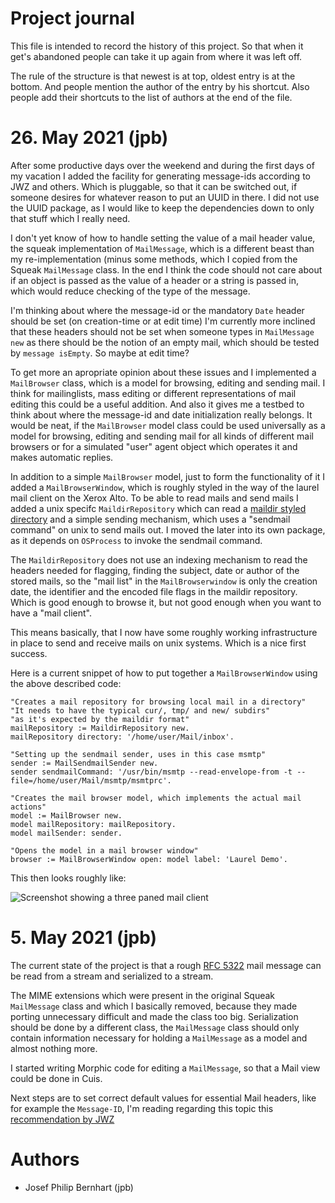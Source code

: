 # Project journal

This file is intended to record the history of this project. So that
when it get's abandoned people can take it up again from where it was
left off.

The rule of the structure is that newest is at top, oldest
entry is at the bottom. And people mention the author of the entry
by his shortcut. Also people add their shortcuts to the list of
authors at the end of the file.

# 26. May 2021 (jpb)

After some productive days over the weekend and during the first
days of my vacation I added the facility for generating message-ids
according to JWZ and others. Which is pluggable, so that it can
be switched out, if someone desires for whatever reason to put
an UUID in there. I did not use the UUID package, as I would like
to keep the dependencies down to only that stuff which I really need.

I don't yet know of how to handle setting the value of a mail header
value, the squeak implementation of `MailMessage`, which is a different
beast than my re-implementation (minus some methods, which I copied from
the Squeak `MailMessage` class. In the end I think the code should not 
care about if an object is passed as the value of a header or a string
is passed in, which would reduce checking of the type of the message.

I'm thinking about where the message-id
or the mandatory `Date` header should be set (on creation-time or at edit time)
I'm currently more inclined that these headers should not be set when someone
types in `MailMessage new` as there should be the notion of an empty mail,
which should be tested by `message isEmpty`. So maybe at edit time?

To get more an apropriate opinion about these issues and I implemented a `MailBrowser`
class, which is a model for browsing, editing and sending mail. I think for
mailinglists, mass editing or different representations of mail editing
this could be a useful addition. And also it gives me a testbed to think
about where the message-id and date initialization really belongs.
It would be neat, if the `MailBrowser` model class could be used universally
as a model for browsing, editing and sending mail for all kinds of different
mail browsers or for a simulated "user" agent object which operates it and
makes automatic replies.

In addition to a simple `MailBrowser` model, just to form the functionality
of it I added a `MailBrowserWindow`, which is roughly styled in the way of
the laurel mail client on the Xerox Alto. To be able to read mails and send
mails I added a unix specifc `MaildirRepository` which can read a [maildir styled directory](https://cr.yp.to/proto/maildir.html) and a simple sending mechanism, which uses a "sendmail command" on unix
to send mails out. I moved the later into its own package, as it depends on
`OSProcess` to invoke the sendmail command.

The `MaildirRepository` does not use an indexing mechanism to read the 
headers needed for flagging, finding the subject, date or author of the
stored mails, so the "mail list" in the `MailBrowserwindow` is only
the creation date, the identifier and the encoded file flags in the maildir
repository. Which is good enough to browse it, but not good enough when
you want to have a "mail client".

This means basically, that I now have some roughly working infrastructure in
place to send and receive mails on unix systems. Which is a nice first
success.

Here is a current snippet of how to put together a `MailBrowserWindow`
using the above described code:

```smalltalk
"Creates a mail repository for browsing local mail in a directory"
"It needs to have the typical cur/, tmp/ and new/ subdirs"
"as it's expected by the maildir format"
mailRepository := MaildirRepository new.
mailRepository directory: '/home/user/Mail/inbox'.

"Setting up the sendmail sender, uses in this case msmtp"
sender := MailSendmailSender new.
sender sendmailCommand: '/usr/bin/msmtp --read-envelope-from -t --file=/home/user/Mail/msmtp/msmtprc'.

"Creates the mail browser model, which implements the actual mail actions"
model := MailBrowser new.
model mailRepository: mailRepository.
model mailSender: sender.

"Opens the model in a mail browser window"
browser := MailBrowserWindow open: model label: 'Laurel Demo'.
```

This then looks roughly like:

![Screenshot showing a three paned mail client](Assets/Journal/screenshot_laurel_20210526.png "Laurel like browser")


# 5. May 2021 (jpb)

The current state of the project is that a rough [RFC 5322](https://tools.ietf.org/html/rfc5322)
mail message can be read from a stream and serialized to a stream.

The MIME extensions which were present in the original Squeak `MailMessage`
class and which I basically removed, because they made porting unnecessary
difficult and made the class too big. Serialization should be done by
a different class, the `MailMessage` class should only contain
information necessary for holding a `MailMessage` as a model and
almost nothing more.

I started writing Morphic code for editing a `MailMessage`, so that
a Mail view could be done in Cuis.

Next steps are to set correct default values for essential Mail headers,
like for example the `Message-ID`, I'm reading regarding this topic
this [recommendation by JWZ](https://tools.ietf.org/html/draft-ietf-usefor-message-id-01)

# Authors

- Josef Philip Bernhart (jpb)
